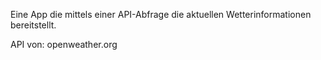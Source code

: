 Eine App die mittels einer API-Abfrage die aktuellen Wetterinformationen bereitstellt. 

API von: openweather.org

